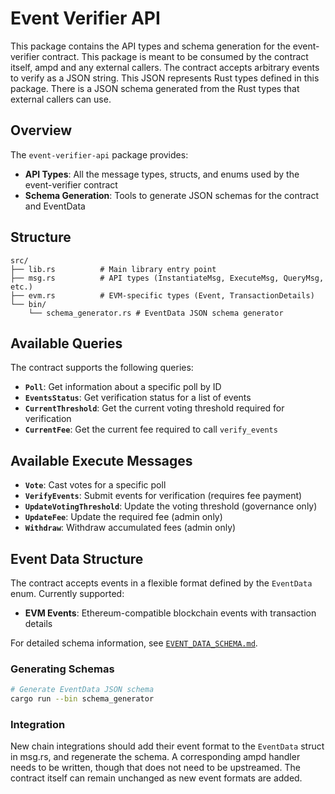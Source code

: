 # Event Verifier API

This package contains the API types and schema generation for the event-verifier contract. This package is meant to be consumed by the contract itself, ampd and any external callers.
The contract accepts arbitrary events to verify as a JSON string. This JSON represents Rust types defined in this package. There is a JSON schema generated from the Rust types that external callers can use.

## Overview

The `event-verifier-api` package provides:

- **API Types**: All the message types, structs, and enums used by the event-verifier contract
- **Schema Generation**: Tools to generate JSON schemas for the contract and EventData

## Structure

```
src/
├── lib.rs          # Main library entry point
├── msg.rs          # API types (InstantiateMsg, ExecuteMsg, QueryMsg, etc.)
├── evm.rs          # EVM-specific types (Event, TransactionDetails)
└── bin/
    └── schema_generator.rs # EventData JSON schema generator
```

## Available Queries

The contract supports the following queries:

- **`Poll`**: Get information about a specific poll by ID
- **`EventsStatus`**: Get verification status for a list of events
- **`CurrentThreshold`**: Get the current voting threshold required for verification
- **`CurrentFee`**: Get the current fee required to call `verify_events`

## Available Execute Messages

- **`Vote`**: Cast votes for a specific poll
- **`VerifyEvents`**: Submit events for verification (requires fee payment)
- **`UpdateVotingThreshold`**: Update the voting threshold (governance only)
- **`UpdateFee`**: Update the required fee (admin only)
- **`Withdraw`**: Withdraw accumulated fees (admin only)

## Event Data Structure

The contract accepts events in a flexible format defined by the `EventData` enum. Currently supported:

- **EVM Events**: Ethereum-compatible blockchain events with transaction details

For detailed schema information, see [`EVENT_DATA_SCHEMA.md`](./EVENT_DATA_SCHEMA.md).

### Generating Schemas

```bash
# Generate EventData JSON schema
cargo run --bin schema_generator
```

### Integration

New chain integrations should add their event format to the `EventData` struct in msg.rs, and regenerate the schema. A corresponding ampd handler needs to be written, though that does not need to be upstreamed. The contract itself can remain unchanged as new event formats are added.